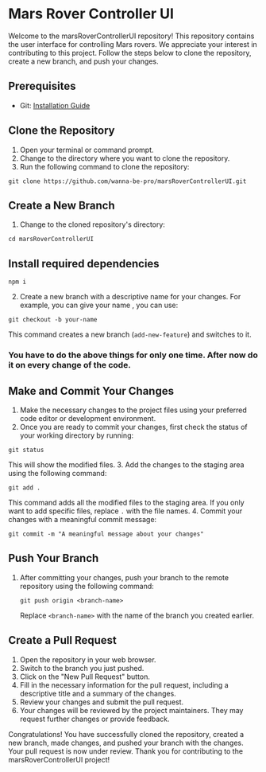 # Mars Rover Controller UI

Welcome to the marsRoverControllerUI repository! This repository contains the user interface for controlling Mars rovers. We appreciate your interest in contributing to this project. Follow the steps below to clone the repository, create a new branch, and push your changes.

## Prerequisites
- Git: [Installation Guide](https://git-scm.com/book/en/v2/Getting-Started-Installing-Git)

## Clone the Repository
1. Open your terminal or command prompt.
2. Change to the directory where you want to clone the repository.
3. Run the following command to clone the repository:

```code
git clone https://github.com/wanna-be-pro/marsRoverControllerUI.git
```

## Create a New Branch
1. Change to the cloned repository's directory:

```code
cd marsRoverControllerUI
```

## Install required dependencies 

```code
npm i
```

2. Create a new branch with a descriptive name for your changes. For example, you can give your name , you can use:

```code
git checkout -b your-name
```

This command creates a new branch (`add-new-feature`) and switches to it.

### You have to do the above things for only one time. After now do it on every change of the code. 

## Make and Commit Your Changes
1. Make the necessary changes to the project files using your preferred code editor or development environment.
2. Once you are ready to commit your changes, first check the status of your working directory by running:


```codde
git status
```
This will show the modified files.
3. Add the changes to the staging area using the following command:

```code
git add .
```
This command adds all the modified files to the staging area. If you only want to add specific files, replace `.` with the file names.
4. Commit your changes with a meaningful commit message:

```code
git commit -m "A meaningful message about your changes"
```

## Push Your Branch
1. After committing your changes, push your branch to the remote repository using the following command:

   ```code
   git push origin <branch-name>
   ```
   Replace `<branch-name>` with the name of the branch you created earlier.

## Create a Pull Request
1. Open the repository in your web browser.
2. Switch to the branch you just pushed.
3. Click on the "New Pull Request" button.
4. Fill in the necessary information for the pull request, including a descriptive title and a summary of the changes.
5. Review your changes and submit the pull request.
6. Your changes will be reviewed by the project maintainers. They may request further changes or provide feedback.

Congratulations! You have successfully cloned the repository, created a new branch, made changes, and pushed your branch with the changes. Your pull request is now under review. Thank you for contributing to the marsRoverControllerUI project!

